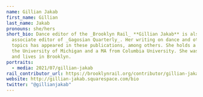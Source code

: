 ```yaml
---
name: Gillian Jakab
first_name: Gillian
last_name: Jakab
pronouns: she/hers
short_bio: Dance editor of the _Brooklyn Rail_ **Gillian Jakab** is also
  associate editor of _Gagosian Quarterly_. Her writing on dance and other
  topics has appeared in these publications, among others. She holds a BA from
  the University of Michigan and a MA from Columbia University. She was raised
  and lives in Brooklyn.
portraits:
  - media: 2021/07/gillian-jakab
rail_contributor_url: https://brooklynrail.org/contributor/gillian-jakab
website: http://gillian-jakab.squarespace.com/bio
twitter: "@gillianjakab"
---
```

